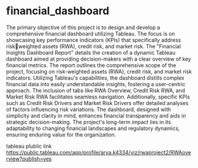 # financial_dashboard
The primary objective of this project is to design and develop a comprehensive financial dashboard 
utilizing Tableau. The focus is on showcasing key performance indicators (KPIs) that specifically address riskweighted assets (RWA), credit risk, and market risk.
The "Financial Insights Dashboard Report" details the creation of a dynamic Tableau dashboard aimed at 
providing decision-makers with a clear overview of key financial metrics. The report outlines the comprehensive 
scope of the project, focusing on risk-weighted assets (RWA), credit risk, and market risk indicators. Utilizing 
Tableau's capabilities, the dashboard distills complex financial data into easily understandable insights, fostering 
a user-centric approach. The inclusion of tabs like RWA Overview, Credit Risk RWA, and Market Risk RWA 
facilitates seamless navigation. Additionally, specific KPIs such as Credit Risk Drivers and Market Risk Drivers 
offer detailed analyses of factors influencing risk variations. The dashboard, designed with simplicity and clarity 
in mind, enhances financial transparency and aids in strategic decision-making. The project's long-term impact 
lies in its adaptability to changing financial landscapes and regulatory dynamics, ensuring enduring value for the 
organization.

tableau plublic link
https://public.tableau.com/app/profile/arya.k4334/viz/rwaproject2/RWAoverview?publish=yes
